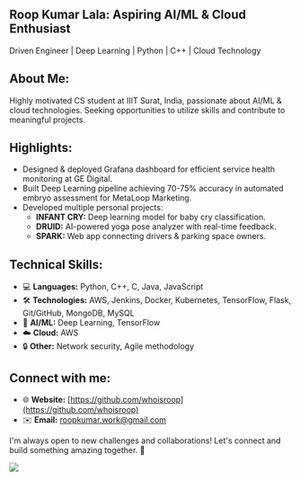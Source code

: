 ## Roop Kumar Lala: Aspiring AI/ML & Cloud Enthusiast

Driven Engineer | Deep Learning | Python | C++ | Cloud Technology

## About Me:

Highly motivated CS student at IIIT Surat, India, passionate about AI/ML & cloud technologies. Seeking opportunities to utilize skills and contribute to meaningful projects.

## Highlights:

- Designed & deployed Grafana dashboard for efficient service health monitoring at GE Digital.
- Built Deep Learning pipeline achieving 70-75% accuracy in automated embryo assessment for MetaLoop Marketing.
- Developed multiple personal projects:
  - **INFANT CRY:** Deep learning model for baby cry classification.
  - **DRUID:** AI-powered yoga pose analyzer with real-time feedback.
  - **SPARK:** Web app connecting drivers & parking space owners.

## Technical Skills:

- 💻 **Languages:** Python, C++, C, Java, JavaScript
- 🛠️ **Technologies:** AWS, Jenkins, Docker, Kubernetes, TensorFlow, Flask, Git/GitHub, MongoDB, MySQL
- 🤖 **AI/ML:** Deep Learning, TensorFlow
- ☁️ **Cloud:** AWS
- 🔒 **Other:** Network security, Agile methodology

## Connect with me:

- 🌐 **Website:** [https://github.com/whoisroop](https://github.com/whoisroop)
- ✉️ **Email:** roopkumar.work@gmail.com

I'm always open to new challenges and collaborations! Let's connect and build something amazing together. 🌟

![](https://komarev.com/ghpvc/?username=whoisroop&color=blue)
